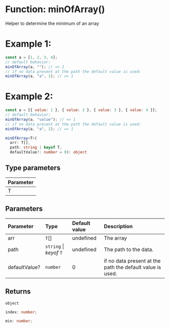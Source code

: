 # Function: minOfArray()

Helper to determine the minimum of an array

# Example 1:

```javascript
const a = [1, 2, 3, 4];
// default behavior:
minOfArray(a, ""); // => 1
// if no data present at the path the default value is used:
minOfArray(a, "a", 1); // => 1
```

# Example 2:

```javascript
const a = [{ value: 1 }, { value: 2 }, { value: 3 }, { value: 4 }];
// default behavior:
minOfArray(a, "value"); // => 1
// if no data present at the path the default value is used:
minOfArray(a, "a", 1); // => 1
```

```ts
minOfArray<T>(
  arr: T[],
  path: string | keyof T,
  defaultValue?: number = 0): object
```

## Type parameters

| Parameter |
| :-------- |
| T         |

## Parameters

| Parameter     | Type                    | Default value | Description                                               |
| :------------ | :---------------------- | :------------ | :-------------------------------------------------------- |
| arr           | `T`[]                   | undefined     | The array                                                 |
| path          | `string` \| _keyof_ `T` | undefined     | The path to the data.                                     |
| defaultValue? | `number`                | 0             | if no data present at the path the default value is used. |

## Returns

`object`

```ts
index: number;
```

```ts
min: number;
```
